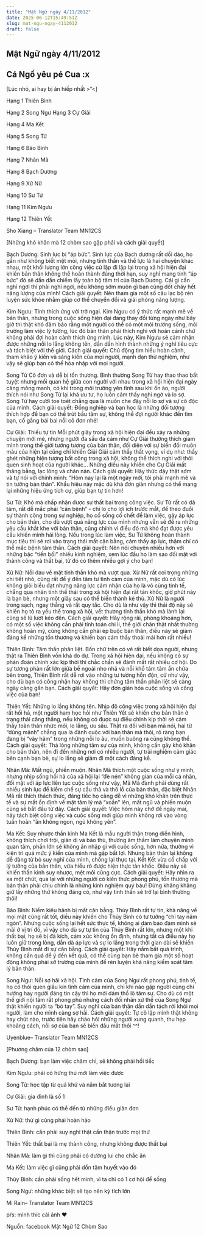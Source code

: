 ```yaml
---
title: "Mật Ngữ ngày 4/11/2012"
date: 2025-06-12T15:49:51Z
slug: mat-ngu-ngay-4112012
draft: false
---
```


## Mật Ngữ ngày 4/11/2012

## Cá Ngố yêu pé Cua :x

[Lúc nhỏ, ai hay bị ăn hiếp nhất >”<]
 

 
 Hạng 1 Thiên Bình
 
 Hạng 2 Song Ngư
 Hạng 3 Cự Giải
 
 Hạng 4 Ma Kết
 
 Hạng 5 Song Tử
 
 Hạng 6 Bảo Bình
 
 Hạng 7 Nhân Mã
 
 Hạng 8 Bạch Dương
 
 Hạng 9 Xử Nữ
 
 Hạng 10 Sư Tử
 
 Hạng 11 Kim Ngưu
 
 Hạng 12 Thiên Yết
 
 Sho Xiang – Translator Team MN12CS
 
 
 
 
[Những khó khăn mà 12 chòm sao gặp phải và cách giải quyết]
 

 
 Bạch Dương: Sinh lực bị “áp bức”.
 Sinh lực của Bạch dương rất dồi dào, họ gần như không biết mệt mỏi, nhưng tinh thần và thể lực là hai chuyện khác nhau, một khối lượng lớn công
 việc cứ lặp đi lặp lại trong xã hội hiện đại khiến bản thân không thể hoàn thành đúng thời hạn, suy nghĩ mang tính “áp bức” đó sẽ dần dần chiếm lấy toàn bộ tâm trí của Bạch Dương. Cái gì cần nghỉ ngơi thì phải nghi ngơi, nếu không sớm muộn gì bạn cũng đốt cháy hết năng lượng của mình!
 Cách giải quyết: Nên tham gia một số câu lạc bộ rèn luyện sức khỏe nhằm giúp cơ thể chuyển đổi và giải phóng năng lượng.
 
 Kim Ngưu: Tính thích ứng với trở ngại.
 Kim Ngưu có ý thức rất mạnh mẽ về bản thân, nhưng trong cuộc sống hiện đại đang thay đổi từng ngày như bây giờ thì thật khó đảm bảo rằng một người có thể có một môi trường sống, môi trường làm việc lý tưởng, lúc đó bản thân phải thích nghi với hoàn cảnh chứ không phải đợi hoàn cảnh thích ứng mình. Lúc này, Kim Ngưu sẽ cảm nhận được những nỗi lo lắng không tên, dần dần hình thành những ý nghĩ tiêu cực và tách biệt với thế giới.
 Cách giải quyết: Chủ động tìm hiểu hoàn cảnh, tham khảo ý kiến và sáng kiến của mọi người, mạnh dạn thử nghiệm, như vậy sẽ giúp bạn có thể hòa nhập với mọi người.
 
 Song Tử Cô đơn và dễ bị tổn thương.
 Bình thường Song Tử hay thao thao bất tuyệt nhưng mối quan hệ giữa con người với nhau trong xã hội hiện đại ngày càng mỏng manh, có khi trong môi trường yên tĩnh sau khi ồn ào, người thích nói như Song Tử lại khá ưu tư, họ luôn cảm thấy nghi ngờ và lo sợ. Song Tử hay cười toe toét chẳng qua là muốn che đậy nỗi lo sợ và sự cô độc của mình.
 Cách giải quyết: Đồng nghiệp và bạn học là những đối tượng thích hợp để bạn có thể trút bầu tâm sự, không thể đợi người khác đến tìm bạn, cố gắng bái bai nỗi cô đơn nhé!
 
 Cự Giải: Thiếu tự tin
 Mỗi phút giây trong xã hội hiện đại đều xảy ra những chuyện mới mẻ, nhưng người đa sầu đa cảm như Cự Giải thường thích giam mình trong thế giới tưởng tượng của bản thân, đối diện với sự biến đổi muôn màu của hiện tại cũng chỉ khiến Giải Giải cảm thấy thất vọng, ví dụ như: thấy ghét những hiện tượng bất công trong xã hội, không thể thích nghi với thói quen sinh hoạt của người khác... Những điều này khiến cho Cự Giải mất thăng bằng, lạc lõng và chán nản.
 Cách giải quyết: Hãy thức dậy thật sớm và tự nói với chính mình: “Hôm nay lại là một ngày mới, tôi phải mạnh mẽ và tin tưởng bản thân”. Khẩu hiệu này mặc dù khá đơn giản nhưng có thể mang lại những hiệu ứng tích cự, giúp bạn tự tin hơn!
 
 Sư Tử: Khó mà chấp nhận được sự thất bại trong công việc.
 Sư Tử rất có dã tâm, rất dễ mắc phải “căn bệnh” - chỉ lo cho lợi ích trước mắt, để theo đuổi sự thành công trong sự nghiệp, họ cố sống cố chết để làm việc, gây áp lực cho bản thân, cho dù vượt quá năng lực của mình nhưng vẫn sẽ đề ra những yêu cầu khắt khe với bản thân, cũng chính vì điều đó mà khó đạt được yêu cầu khiến mình hài lòng. Nếu trong lúc làm việc, Sư Tử không hoàn thành mục tiêu thì sẽ rơi vào trạng thái mất cân bằng, cảm thấy áp lực, thậm chí có thể mắc bệnh tâm thần.
 Cách giải quyết: Nên nói chuyện nhiều hơn với những bậc “tiền bối” nhiều kinh nghiệm, xem lúc đầu họ làm sao đối mặt với thành công và thất bại, từ đó có thêm nhiều gợi ý cho bạn!
 
 Xử Nữ: Nỗi đau về mặt tinh thần khó mà vượt qua.
 Xử Nữ rất coi trọng những chi tiết nhỏ, cũng rất để ý đến tâm tư tình cảm của mình, mặc dù có lúc không giỏi biểu đạt nhưng năng lực cảm nhận của họ là vô cùng tinh tế, chẳng qua nhân tình thế thái trong xã hội hiện đại rất tàn khốc, giờ phút này là bạn bè, nhưng một giây sau có thể biến thành kẻ thù. Xử Nữ là người trong sạch, ngay thẳng và rất quy tắc. Cho dù là như vậy thì thái độ này sẽ khiến họ tỏ ra yếu thế trong xã hội, vết thương tinh thần khó mà lành lại cũng sẽ lũ lượt kéo đến.
 Cách giải quyết: Hãy rộng rãi, phóng khoáng hơn, có một số việc không cần phải tính toán chi li, thế giới chân thật nhất thường không hoàn mỹ, cũng không cần phải ép buộc bản thân, điều này sẽ giảm đáng kể những tổn thương và khiến bạn cảm thấy thoải mái hơn rất nhiều!
 
 Thiên Bình: Tâm thần phân liệt.
 Bốn chữ trên có vẻ rất biết dọa người, nhưng thật ra Thiên Bình vốn khá do dự. Trong xã hội hiện đại, nếu không có sự phán đoán chính xác kịp thời thì chắc chắn sẽ đánh mất rất nhiều cơ hội. Do sự tương phản rất lớn giữa bề ngoài nho nhã và nỗi khổ tâm tâm ẩn chứa bên trong, Thiên Bình rất dễ rơi vào những tư tưởng hỗn độn, cứ như vậy, cho dù bạn có công nhận hay không thì chứng tâm thần phân liệt sẽ càng ngày càng gần bạn.
 Cách giải quyết: Hãy đơn giản hóa cuộc sống và công việc của bạn!
 
 Thiên Yết: Những lo lắng không tên.
 Nhịp độ công việc trong xã hội hiện đại rất hối hả, một người ham học hỏi như Thiên Yết sẽ khiến cho bản thân ở trạng thái căng thẳng, nếu không có được sự điều chỉnh kịp thời sẽ cảm thấy toàn thân nhức mỏi, lo lắng, ưu sầu. Thật ra đối với bạn mà nói, hai từ “dũng mãnh” chẳng qua là đánh cuộc với bản thân mà thôi, rõ ràng bạn đang bị “vây hãm” trong những nỗi lo âu, muốn buông ra cũng không thể.
 Cách giải quyết: Thả lỏng những tâm sự của mình, không cần gây khó khăn cho bản thân, nên đi đến những nơi có nhiều người, tự trải nghiệm cảm giác bên cạnh bạn bè, sự lo lắng sẽ giảm đi một cách đáng kể.
 
 Nhân Mã: Mất ngủ, phiền muộn.
 Nhân Mã thích một cuộc sống như ý mình, nhưng nhịp sống hối hả của xã hội lại “đè nén” không gian của mỗi cá nhân, đối mặt với áp lực liên tục cuộc sống như vậy, Mã Mã đành phải dùng rất nhiều sinh lực để kiềm chế sự cẩu thả và thô lỗ của bản thân, đặc biệt Nhân Mã rất thích thách thức, đáng tiếc họ càng dễ vì những khó khăn trên thực tế và sự mất ổn định về mặt tâm lý mà “xoắn” lên, mất ngủ và phiền muộn cũng sẽ bắt đầu từ đây.
 Cách giải quyết: Việc hôm này chớ để ngày mai, hãy tách biệt công việc và cuộc sống mới giúp mình không rơi vào vòng tuần hoàn “ăn không ngon, ngủ không yên”.
 
 Ma Kết: Suy nhược thần kinh
 Ma Kết là mẫu người thận trọng điển hình, không thích chơi trội, giản dị và bảo thủ, thường âm thầm làm chuyện mình quan tâm, phần lớn sẽ không ăn nhập gì với cuộc sống, hơn nữa, thường vì kiên trì quá mức ý kiến của mình mà gặp bất lợi. Nhưng bản thân lại không dễ dàng từ bỏ suy nghĩ của mình, chống lại thực tại. Kết Kết vừa cố chấp với lý tưởng của bản thân, vừa hiểu rõ được hiện thực tàn khốc. Điều này sẽ khiến thần kinh suy nhược, mệt mỏi cùng cực.
 Cách giải quyết: Hãy nhìn ra xa một chút, qua lại với những người có kiến thức phong phú, tổn thương mà bản thân phải chịu chính là những kinh nghiệm quý báu! Đừng khăng khăng giữ lấy những thứ không đáng có, như vậy tinh thần sẽ trở lại bình thường thôi!
 
 Bảo Bình: Niềm kiêu hãnh bị mất cân bằng.
 Thủy Bình rất tự tin, khả năng về mọi mặt cũng rất tốt, điều này khiến cho Thủy Bình có tư tưởng “chỉ tay năm ngón”. Nhưng cuộc sống lại hết sức thực tế, không ai dám bảo đảm mình sẽ mãi ở vị trí đó, vì vậy cho dù sự tự tin của Thủy Bình rất lớn, nhưng một khi thất bại, họ sẽ bị đả kích, cảm xúc không ổn định, nhưng tất cả điều này họ luôn giữ trong lòng, dần dà áp lực và sự lo lắng trong thời gian dài sẽ khiến Thủy Bình mất đi sự cân bằng.
 Cách giải quyết: Hãy nắm bắt quá trình, không cần quá để ý đến kết quả, có thể cùng bạn bè tham gia một số hoạt động không phải sở trường của mình để rèn luyện khả năng kiểm soát tâm lý bản thân.
 
 Song Ngư: Nỗi sợ hãi xã hội.
 Tình cảm của Song Ngư rất phong phú, tinh tế, họ có thói quen giấu kín tình cảm của mình, chỉ khi nào gặp người cùng chí hướng hay người đáng tin cậy thì họ mới dám thổ lộ tâm sự. Cho dù có một thế giới nội tâm rất phong phú nhưng cách đối nhân xử thế của Song Ngư thật khiến người ta “bó tay”. Suy nghĩ của bản thân dần dần tách rời khỏi mọi người, làm cho mình càng sợ hãi.
 Cách giải quyết: Tự cô lập mình thật không hay chút nào, trước tiên hãy chào hỏi những người xung quanh, thu hẹp khoảng cách, nỗi sợ của bạn sẽ biến đâu mất thôi ^^!
 
 Uyenblue– Translator Team MN12CS
 
 
 
 
[Phương châm của 12 chòm sao]
 

 
Bạch Dương: bạn làm việc chăm chỉ, sẽ không phải hối tiếc
 
 Kim Ngưu: phải có hứng thú mới làm việc được
 
 Song Tử: học tập từ quá khứ và nắm bắt tương lai
 
 Cự Giải: gia đình là số 1
 
 Sư Tử: hạnh phúc có thể đến từ những điều giản đơn
 
 Xử Nữ: thứ gì cũng phải hoàn hảo
 
 Thiên Bình: cần phải suy nghĩ thật cẩn thận trước mọi thứ
 
 Thiên Yết: thất bại là mẹ thành công, nhưng không được thất bại
 
 Nhân Mã: làm gì thì cũng phải có đường lui cho chắc ăn
 
 Ma Kết: làm việc gì cũng phải dồn tâm huyết vào đó
 
 Thủy Bình: cần phải sống hết mình, vì ta chỉ có 1 cơ hội để sống
 
 Song Ngư: những khác biệt sẽ tạo nên kỳ tích lớn
 
 Mi Rain– Translator Team MN12CS
 
p/s: mình thíc cái ảnh  ♥
 
Nguồn: facebook Mật Ngữ 12 Chòm Sao